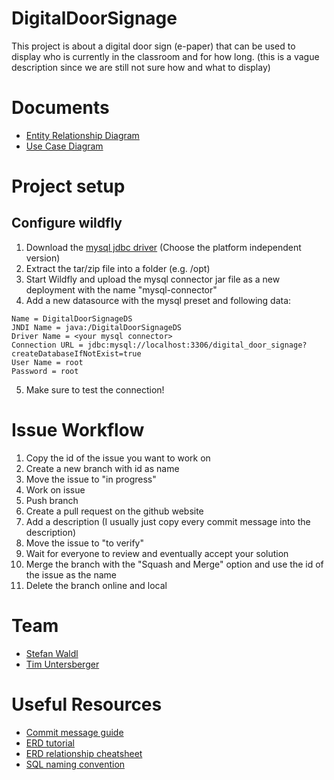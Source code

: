 # DigitalDoorSignage

This project is about a digital door sign (e-paper) that can be used to display who is currently in the classroom and for how long. (this is a vague description since we are still not sure how and what to display)

# Documents

* [Entity Relationship Diagram](documents/DigitalDoorSignageERD.png)
* [Use Case Diagram](documents/DigitalDoorSignageUCD.png)

# Project setup

## Configure wildfly
1. Download the [mysql jdbc driver](https://dev.mysql.com/downloads/connector/j/) (Choose the platform independent version)
2. Extract the tar/zip file into a folder (e.g. /opt)
3. Start Wildfly and upload the mysql connector jar file as a new deployment with the name "mysql-connector"
4. Add a new datasource with the mysql preset and following data:
  ```
  Name = DigitalDoorSignageDS
  JNDI Name = java:/DigitalDoorSignageDS
  Driver Name = <your mysql connector>
  Connection URL = jdbc:mysql://localhost:3306/digital_door_signage?createDatabaseIfNotExist=true
  User Name = root
  Password = root
  ```
5. Make sure to test the connection!


# Issue Workflow

1. Copy the id of the issue you want to work on
2. Create a new branch with id as name
3. Move the issue to "in progress"
4. Work on issue
5. Push branch
6. Create a pull request on the github website
7. Add a description (I usually just copy every commit message into the description)
8. Move the issue to "to verify"
9. Wait for everyone to review and eventually accept your solution
10. Merge the branch with the "Squash and Merge" option and use the id of the issue as the name
11. Delete the branch online and local

# Team

* [Stefan Waldl](https://github.com/StefanWaldl)
* [Tim Untersberger](https://github.com/TimUntersberger)

# Useful Resources

* [Commit message guide](https://chris.beams.io/posts/git-commit/)
* [ERD tutorial](https://www.youtube.com/watch?v=QpdhBUYk7Kk)
* [ERD relationship cheatsheet](https://www.vivekmchawla.com/erd-crows-foot-relationship-symbols-cheat-sheet/)
* [SQL naming convention](https://www.xaprb.com/blog/2008/10/26/the-power-of-a-good-sql-naming-convention/)
